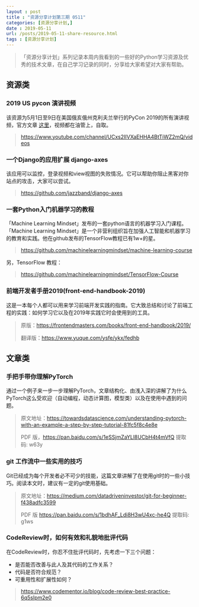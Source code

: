 ```yaml
---
layout : post
title : "资源分享计划第三期 0511"
categories: [资源分享计划,] 
date : 2019-05-11
url: /posts/2019-05-11-share-resource.html 
tags : [资源分享计划]
---
```


>「资源分享计划」系列记录本周内我看到的一些好的Python学习资源及优秀的技术文章，在自己学习记录的同时，分享给大家希望对大家有帮助。

## 资源类

### 2019 US pycon 演讲视频

该资源为5月1日至9日在美国俄亥俄州克利夫兰举行的PyCon 2019的所有演讲视频，官方文章 [这里](https://us.pycon.org/2019/)，视频都在油管上，自取。

> https://www.youtube.com/channel/UCxs2IIVXaEHHA4BtTiWZ2mQ/videos

### 一个Django的应用扩展 django-axes

该应用可以监控，登录视频和view视图的失败情况。它可以帮助你阻止黑客对你站点的攻击，大家可以尝试。

> https://github.com/jazzband/django-axes

### 一套Python入门机器学习的教程

「Machine Learning Mindset」发布的一套python语言的机器学习入门课程。「Machine Learning Mindset」是一个非营利组织旨在加强人工智能和机器学习的教育和实践。他在github发布的TensorFlow教程已有1w+的星。

> https://github.com/machinelearningmindset/machine-learning-course

另，TensorFlow 教程：

> https://github.com/machinelearningmindset/TensorFlow-Course

### 前端开发者手册2019(front-end-handbook-2019)

这是一本每个人都可以用来学习前端开发实践的指南。它大致总结和讨论了前端工程的实践：如何学习它以及在2019年实践它时会使用到的工具。

> 原版：https://frontendmasters.com/books/front-end-handbook/2019/
>
> 翻译版：https://www.yuque.com/ysfe/ykx/fedhb


## 文章类

### 手把手带你理解PyTorch 

通过一个例子来一步一步理解PyTorch，文章结构化、由浅入深的讲解了为什么PyTorch这么受欢迎（自动编程，动态计算图，模型类）以及在使用中遇到的问题。

> 原文地址：https://towardsdatascience.com/understanding-pytorch-with-an-example-a-step-by-step-tutorial-81fc5f8c4e8e
> 
> PDF 版，https://pan.baidu.com/s/1eSSjmZaYLl8UCbH4t4mVfQ 提取码: w63y 

### git 工作流中一些实用的技巧

Git已经成为每个开发者必不可少的技能，这篇文章讲解了在使用git时的一些小技巧。阅读本文时，建议有一定的git使用基础。

> 原文地址：https://medium.com/datadriveninvestor/git-for-beginner-f438adfc3599
> 
> PDF 版 https://pan.baidu.com/s/1bdhAF_Ldi8H3wU4xc-he4Q 提取码: g1ws 

### CodeReview时，如何有效和礼貌地批评代码

在CodeReview时，你忍不住批评代码时，先考虑一下三个问题：
- 是否能否改善与此人及其代码的工作关系？
- 代码是否符合规范？
- 可重用性和扩展性如何？

> https://www.codementor.io/blog/code-review-best-practice-6q5slpm2e0
